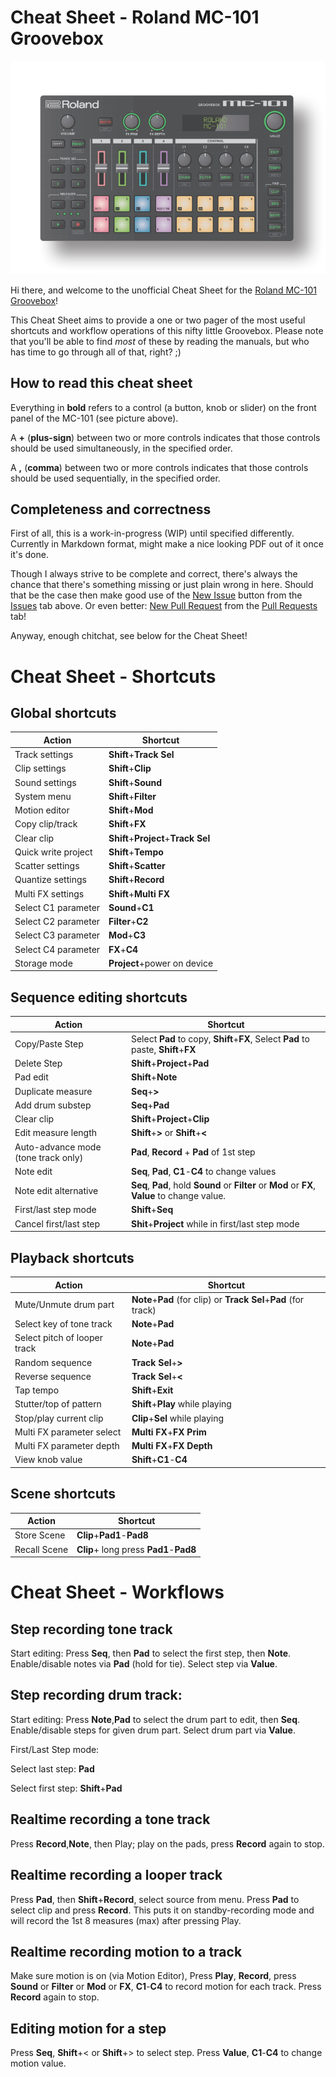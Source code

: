 # Cheat Sheet - Roland MC-101 Groovebox

![Roland MC-101 Diagram](mc-101.PNG)

Hi there, and welcome to the unofficial Cheat Sheet for the [Roland MC-101 Groovebox](https://www.roland.com/global/products/mc-101/)! 

This Cheat Sheet aims to provide a one or two pager of the most useful shortcuts and workflow operations of this nifty little Groovebox. Please note that you'll be able to find *most* of these by reading the manuals, but who has time to go through all of that, right? ;)

## How to read this cheat sheet

Everything in **bold** refers to a control (a button, knob or slider) on the front panel of the MC-101 (see picture above). 

A **+** (**plus-sign**) between two or more controls indicates that those controls should be used simultaneously, in the specified order. 

A **,** (**comma**) between two or more controls indicates that those controls should be used sequentially, in the specified order.

## Completeness and correctness
First of all, this is a work-in-progress (WIP) until specified differently. Currently in Markdown format, might make a nice looking PDF out of it once it's done.

Though I always strive to be complete and correct, there's always the chance that there's something missing or just plain wrong in here. Should that be the case then make good use of the [New Issue](https://github.com/NLxAROSA/mc101cheatsheet/issues/new/choose) button from the [Issues](https://github.com/NLxAROSA/mc101cheatsheet/issues) tab above. Or even better: [New Pull Request](https://github.com/NLxAROSA/mc101cheatsheet/compare) from the [Pull Requests](https://github.com/NLxAROSA/mc101cheatsheet/pulls) tab! 

Anyway, enough chitchat, see below for the Cheat Sheet!


# Cheat Sheet - Shortcuts

## Global shortcuts

|Action|Shortcut|
|-----------------------------------|-----------------------------------|
|Track settings|**Shift**+**Track Sel**|
|Clip settings|**Shift**+**Clip**|
|Sound settings|**Shift**+**Sound**|
|System menu|**Shift**+**Filter**|
|Motion editor|**Shift**+**Mod**|
|Copy clip/track|**Shift**+**FX**|
|Clear clip|**Shift**+**Project**+**Track Sel**|
|Quick write project|**Shift**+**Tempo**|
|Scatter settings|**Shift**+**Scatter**|
|Quantize settings|**Shift**+**Record**|
|Multi FX settings|**Shift**+**Multi FX**|
|Select C1 parameter|**Sound**+**C1**|
|Select C2 parameter|**Filter**+**C2**|
|Select C3 parameter|**Mod**+**C3**|
|Select C4 parameter|**FX**+**C4**|
|Storage mode|**Project**+power on device|

## Sequence editing shortcuts

|Action|Shortcut|
|-----------------------------------|-----------------------------------|
|Copy/Paste Step|Select **Pad** to copy, **Shift**+**FX**, Select **Pad** to paste, **Shift**+**FX**|
|Delete Step|**Shift**+**Project**+**Pad**|
|Pad edit|**Shift**+**Note**|
|Duplicate measure|**Seq**+**>**|
|Add drum substep|**Seq**+**Pad**|
|Clear clip|**Shift**+**Project**+**Clip**|
|Edit measure length|**Shift**+**>** or **Shift**+**<**|
|Auto-advance mode (tone track only)|**Pad**, **Record** + **Pad** of 1st step|
|Note edit|**Seq**, **Pad**, **C1**-**C4** to change values|
|Note edit alternative|**Seq**, **Pad**, hold **Sound** or **Filter** or **Mod** or **FX**, **Value** to change value.|
|First/last step mode|**Shift**+**Seq**|
|Cancel first/last step|**Shit**+**Project** while in first/last step mode|

## Playback shortcuts

|Action|Shortcut|
|-----------------------------------|-----------------------------------|
|Mute/Unmute drum part|**Note**+**Pad** (for clip) or **Track Sel**+**Pad** (for track)|
|Select key of tone track|**Note**+**Pad**|
|Select pitch of looper track|**Note**+**Pad**|
|Random sequence|**Track Sel**+**>**|
|Reverse sequence|**Track Sel**+**<**|
|Tap tempo|**Shift**+**Exit**|
|Stutter/top of pattern|**Shift**+**Play** while playing|
|Stop/play current clip|**Clip**+**Sel** while playing|
|Multi FX parameter select|**Multi FX**+**FX Prim**|
|Multi FX parameter depth|**Multi FX**+**FX Depth**|
|View knob value|**Shift**+**C1**-**C4**|


## Scene shortcuts

|Action|Shortcut|
|-----------------------------------|-----------------------------------|
|Store Scene|**Clip**+**Pad1**-**Pad8**|
|Recall Scene|**Clip**+ long press **Pad1**-**Pad8**|


# Cheat Sheet - Workflows


## Step recording tone track

Start editing: Press **Seq**, then **Pad** to select the first step, then **Note**. Enable/disable notes via **Pad** (hold for tie). Select step via **Value**.


## Step recording drum track:

Start editing: Press **Note**,**Pad** to select the drum part to edit, then **Seq**. Enable/disable steps for given drum part. Select drum part via **Value**.


First/Last Step mode:


Select last step: **Pad**

Select first step: **Shift**+**Pad**


## Realtime recording a tone track

Press **Record**,**Note**, then Play; play on the pads, press **Record** again to stop.


## Realtime recording a looper track

Press **Pad**, then **Shift**+**Record**, select source from menu. Press **Pad** to select clip and press **Record**. This puts it on standby-recording mode and will record the 1st 8 measures (max) after pressing Play.


## Realtime recording motion to a track

Make sure motion is on (via Motion Editor), Press **Play**, **Record**, press **Sound** or **Filter** or **Mod** or **FX**, **C1**-**C4** to record motion for each track. Press **Record** again to stop.


## Editing motion for a step

Press **Seq**, **Shift**+< or **Shift**+> to select step. Press **Value**, **C1**-**C4** to change motion value.

